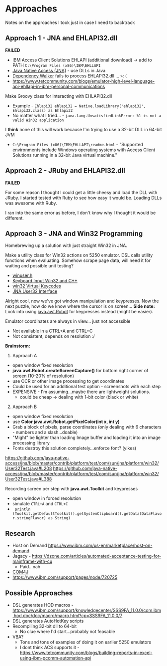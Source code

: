# Approaches

Notes on the approaches I took just in case I need to backtrack


## Approach 1 - JNA and EHLAPI32.dll
**FAILED**

* IBM Access Client Solutions EHLAPI (additional download) -> add to PATH ```C:\Program Files (x86)\IBM\EHLLAPI```
* [Java Native Access (JNA)](https://github.com/java-native-access/jna) - use DLLs in Java
* [Dependency Walker](http://www.dependencywalker.com/) fails to process EHLAPI32.dll ... ```>:(```
* https://www.tetcommunity.com/blogs/emulator-high-level-language-api-ehllapi-in-ibm-personal-communications


Make Groovy class for interacting with EHLAPI32.dll 
* Example - ```Ehlapi32 ehlapi32 = Native.loadLibrary('ehlapi32', Ehlapi32.class) as Ehlapi32```
* No matter what I tried... - ```java.lang.UnsatisfiedLinkError: %1 is not a valid Win32 application```


I **think** none of this will work because I'm trying to use a 32-bit DLL in 64-bit JVM
  * ```C:\Program Files (x86)\IBM\EHLLAPI\readme.html``` - "Supported environments include Windows operating systems with Access Client Solutions running in a 32-bit Java virtual machine."


## Approach 2 - JRuby and EHLAPI32.dll
**FAILED**

For some reason I thought I could get a little cheesy and load the DLL with JRuby. 
I started tested with Ruby to see how easy it would be. Loading DLLs was awesome with Ruby.

I ran into the same error as before, I don't know why I thought it would be different.



## Approach 3 - JNA and Win32 Programming
Homebrewing up a solution with just straight Win32 in JNA.

Make a utility class for Win32 actions on 5250 emulator.
DSL calls utility functions when evaluating.
Somehow scrape page data, will need it for waiting and possible unit testing?

* [winuser.h](https://docs.microsoft.com/en-us/windows/win32/api/winuser/)
* [Keyboard Input Win32 and C++](https://docs.microsoft.com/en-us/windows/win32/learnwin32/keyboard-input)
* [win32 Virtual Keycodes](https://docs.microsoft.com/en-us/windows/win32/inputdev/virtual-key-codes)
* [JNA User32 Interface](https://java-native-access.github.io/jna/4.2.0/com/sun/jna/platform/win32/User32.html)

Alright cool, now we've got window manipulation and keypresses.
Now the next puzzle, how do we know where the cursor is on screen...
**Side note:** Look into using [java.awt.Robot](https://docs.oracle.com/javase/7/docs/api/java/awt/Robot.html) for keypresses instead (might be easier).


Emulator coordinates are always in view... just not accessible
* Not available in a CTRL+A and CTRL+C
* Not consistent, depends on resolution :/


**Brainstorm:**
1. Approach A
  * open window fixed resolution
  * **java.awt.Robot.createScreenCapture()** for bottom right corner of screen (10-20% of resolution) 
  * use OCR or other image processing to get coordinates
  * Could be used for an additional test option - screenshots with each step
  * EXPENSIVE - I'm assuming...maybe there are lightweight solutions.
    * could be cheap -> dealing with 1-bit color (black or white)
2. Approach B
  * open window fixed resolution
  * use **Color java.awt.Robot.getPixelColor(int x, int y)**
  * Grab a block of pixels, parse coordinates (only dealing with 6 characters - numbers and a slash...doable)
  * "Might" be lighter than loading Image buffer and loading it into an image processing library
  * Fonts destroy this solution completely...enforce font? (yikes)


https://github.com/java-native-access/jna/blob/master/contrib/platform/test/com/sun/jna/platform/win32/User32Test.java#L208
https://github.com/java-native-access/jna/blob/master/contrib/platform/test/com/sun/jna/platform/win32/User32Test.java#L388

Recording screen per step with **java.awt.Toolkit** and keypresses
* open window in forced resolution
* simulate ```CTRL+A``` and ```CTRL+C```
* ``` println (Toolkit.getDefaultToolkit().getSystemClipboard().getData(DataFlavor.stringFlavor) as String)```




## Research
* Host on Demand https://www.ibm.com/us-en/marketplace/host-on-demand
* Jagacy - https://dzone.com/articles/automated-acceptance-testing-for-mainframe-with-cu
  * Paid...nah
* [COM4J](https://github.com/kohsuke/com4j)
* https://www.ibm.com/support/pages/node/720725


## Possible Approaches
* DSL generates HOD macros - https://www.ibm.com/support/knowledgecenter/SSS9FA_11.0.0/com.ibm.hod.doc/doc/macro/macro.html?cp=SSS9FA_11.0.0/7
* DSL generates AutoHotKey scripts
* Recompiling 32-bit dll to 64-bit
  * No clue where I'd start...probably not feasable
* VBA?
  * Tons and tons of examples of doing it on earlier 5250 emulators 
  * I dont think ACS supports it - https://www.tetcommunity.com/blogs/building-reports-in-excel-using-ibm-pcomm-automation-api

